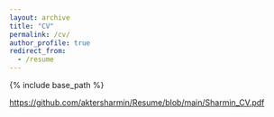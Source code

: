 ```yaml
---
layout: archive
title: "CV"
permalink: /cv/
author_profile: true
redirect_from:
  - /resume
---
```


{% include base_path %}

<!-- Education -->
<!-- ======
* B.Sc. in Physics, University of Dhaka, Dhaka, Bangladesh, 2012
* M.Sc. in Physics, University of Dhaka, Dhaka, Bangladesh, 2013
* M.Sc. in Physics, University of Texas at El Paso, TX, USA, 2017
* Ph.D in Computational Science, University of Texas at El Paso, TX, USA, 2022 (expected) -->
 https://github.com/aktersharmin/Resume/blob/main/Sharmin_CV.pdf

<!-- Work experience
======
* Summer 2015: Research Assistant
  * Github University
  * Duties included: Tagging issues
  * Supervisor: Professor Git

* Fall 2015: Research Assistant
  * Github University
  * Duties included: Merging pull requests
  * Supervisor: Professor Hub
  
Skills
======
* Skill 1
* Skill 2
  * Sub-skill 2.1
  * Sub-skill 2.2
  * Sub-skill 2.3
* Skill 3

Publications
======
  <ul>{% for post in site.publications %}
    {% include archive-single-cv.html %}
  {% endfor %}</ul>
  
Talks
======
  <ul>{% for post in site.talks %}
    {% include archive-single-talk-cv.html %}
  {% endfor %}</ul>
  
Teaching
======
  <ul>{% for post in site.teaching %}
    {% include archive-single-cv.html %}
  {% endfor %}</ul>
  
Service and leadership
======
* Currently signed in to 43 different slack teams -->

